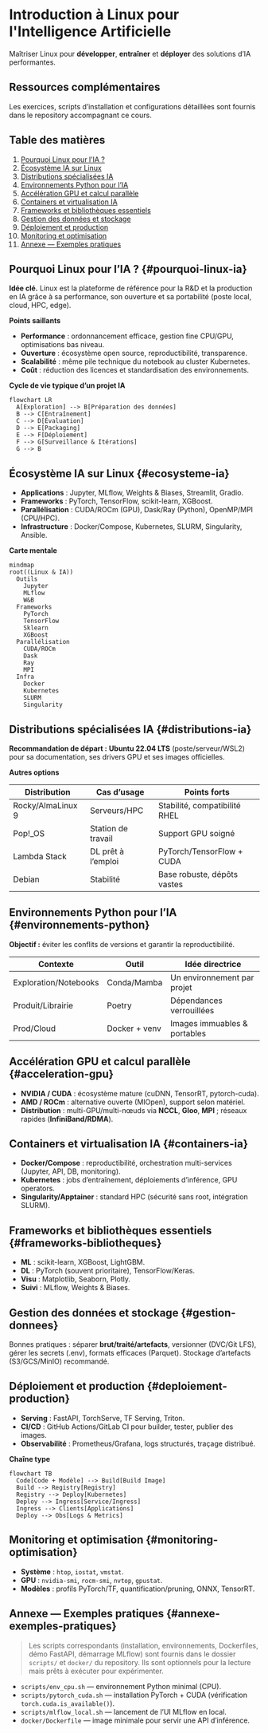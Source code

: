 # Introduction à Linux pour l'Intelligence Artificielle

Maîtriser Linux pour **développer**, **entraîner** et **déployer** des solutions d’IA performantes.

## Ressources complémentaires

Les exercices, scripts d’installation et configurations détaillées sont fournis dans le repository accompagnant ce cours.

## Table des matières

1. [Pourquoi Linux pour l’IA ?](#pourquoi-linux-ia)
2. [Écosystème IA sur Linux](#ecosysteme-ia)
3. [Distributions spécialisées IA](#distributions-ia)
4. [Environnements Python pour l’IA](#environnements-python)
5. [Accélération GPU et calcul parallèle](#acceleration-gpu)
6. [Containers et virtualisation IA](#containers-ia)
7. [Frameworks et bibliothèques essentiels](#frameworks-bibliotheques)
8. [Gestion des données et stockage](#gestion-donnees)
9. [Déploiement et production](#deploiement-production)
10. [Monitoring et optimisation](#monitoring-optimisation)
11. [Annexe — Exemples pratiques](#annexe-exemples-pratiques)


## Pourquoi Linux pour l’IA ? {#pourquoi-linux-ia}

**Idée clé.** Linux est la plateforme de référence pour la R\&D et la production en IA grâce à sa performance, son ouverture et sa portabilité (poste local, cloud, HPC, edge).

**Points saillants**

* **Performance** : ordonnancement efficace, gestion fine CPU/GPU, optimisations bas niveau.
* **Ouverture** : écosystème open source, reproductibilité, transparence.
* **Scalabilité** : même pile technique du notebook au cluster Kubernetes.
* **Coût** : réduction des licences et standardisation des environnements.

**Cycle de vie typique d’un projet IA**

```mermaid
flowchart LR
  A[Exploration] --> B[Préparation des données]
  B --> C[Entraînement]
  C --> D[Évaluation]
  D --> E[Packaging]
  E --> F[Déploiement]
  F --> G[Surveillance & Itérations]
  G --> B
```



## Écosystème IA sur Linux {#ecosysteme-ia}

* **Applications** : Jupyter, MLflow, Weights & Biases, Streamlit, Gradio.
* **Frameworks** : PyTorch, TensorFlow, scikit-learn, XGBoost.
* **Parallélisation** : CUDA/ROCm (GPU), Dask/Ray (Python), OpenMP/MPI (CPU/HPC).
* **Infrastructure** : Docker/Compose, Kubernetes, SLURM, Singularity, Ansible.

**Carte mentale**

```mermaid
mindmap
root((Linux & IA))
  Outils
    Jupyter
    MLflow
    W&B
  Frameworks
    PyTorch
    TensorFlow
    Sklearn
    XGBoost
  Parallélisation
    CUDA/ROCm
    Dask
    Ray
    MPI
  Infra
    Docker
    Kubernetes
    SLURM
    Singularity
```



## Distributions spécialisées IA {#distributions-ia}

**Recommandation de départ :** **Ubuntu 22.04 LTS** (poste/serveur/WSL2) pour sa documentation, ses drivers GPU et ses images officielles.

**Autres options**

| Distribution      | Cas d’usage        | Points forts                  |
| ----------------- | ------------------ | ----------------------------- |
| Rocky/AlmaLinux 9 | Serveurs/HPC       | Stabilité, compatibilité RHEL |
| Pop!\_OS          | Station de travail | Support GPU soigné            |
| Lambda Stack      | DL prêt à l’emploi | PyTorch/TensorFlow + CUDA     |
| Debian            | Stabilité          | Base robuste, dépôts vastes   |



## Environnements Python pour l’IA {#environnements-python}

**Objectif :** éviter les conflits de versions et garantir la reproductibilité.

| Contexte              | Outil         | Idée directrice              |
| --------------------- | ------------- | ---------------------------- |
| Exploration/Notebooks | Conda/Mamba   | Un environnement par projet  |
| Produit/Librairie     | Poetry        | Dépendances verrouillées     |
| Prod/Cloud            | Docker + venv | Images immuables & portables |



## Accélération GPU et calcul parallèle {#acceleration-gpu}

* **NVIDIA / CUDA** : écosystème mature (cuDNN, TensorRT, pytorch-cuda).
* **AMD / ROCm** : alternative ouverte (MIOpen), support selon matériel.
* **Distribution** : multi-GPU/multi-nœuds via **NCCL**, **Gloo**, **MPI** ; réseaux rapides (**InfiniBand/RDMA**).



## Containers et virtualisation IA {#containers-ia}

* **Docker/Compose** : reproductibilité, orchestration multi-services (Jupyter, API, DB, monitoring).
* **Kubernetes** : jobs d’entraînement, déploiements d’inférence, GPU operators.
* **Singularity/Apptainer** : standard HPC (sécurité sans root, intégration SLURM).



## Frameworks et bibliothèques essentiels {#frameworks-bibliotheques}

* **ML** : scikit-learn, XGBoost, LightGBM.
* **DL** : PyTorch (souvent prioritaire), TensorFlow/Keras.
* **Visu** : Matplotlib, Seaborn, Plotly.
* **Suivi** : MLflow, Weights & Biases.



## Gestion des données et stockage {#gestion-donnees}

Bonnes pratiques : séparer **brut/traité/artefacts**, versionner (DVC/Git LFS), gérer les secrets (.env), formats efficaces (Parquet). Stockage d’artefacts (S3/GCS/MinIO) recommandé.



## Déploiement et production {#deploiement-production}

* **Serving** : FastAPI, TorchServe, TF Serving, Triton.
* **CI/CD** : GitHub Actions/GitLab CI pour builder, tester, publier des images.
* **Observabilité** : Prometheus/Grafana, logs structurés, traçage distribué.

**Chaîne type**

```mermaid
flowchart TB
  Code[Code + Modèle] --> Build[Build Image]
  Build --> Registry[Registry]
  Registry --> Deploy[Kubernetes]
  Deploy --> Ingress[Service/Ingress]
  Ingress --> Clients[Applications]
  Deploy --> Obs[Logs & Metrics]
```



## Monitoring et optimisation {#monitoring-optimisation}

* **Système** : `htop`, `iostat`, `vmstat`.
* **GPU** : `nvidia-smi`, `rocm-smi`, `nvtop`, `gpustat`.
* **Modèles** : profils PyTorch/TF, quantification/pruning, ONNX, TensorRT.



## Annexe — Exemples pratiques {#annexe-exemples-pratiques}

> Les scripts correspondants (installation, environnements, Dockerfiles, démo FastAPI, démarrage MLflow) sont fournis dans le dossier `scripts/` et `docker/` du repository.
> Ils sont optionnels pour la lecture mais prêts à exécuter pour expérimenter.

* `scripts/env_cpu.sh` — environnement Python minimal (CPU).
* `scripts/pytorch_cuda.sh` — installation PyTorch + CUDA (vérification `torch.cuda.is_available()`).
* `scripts/mlflow_local.sh` — lancement de l’UI MLflow en local.
* `docker/Dockerfile` — image minimale pour servir une API d’inférence.

